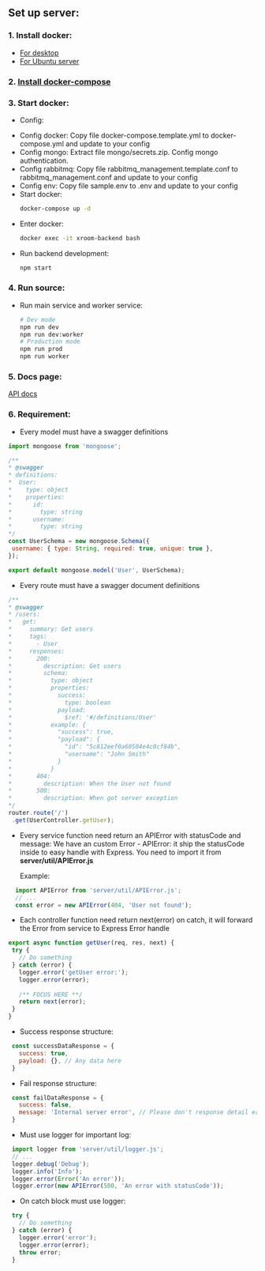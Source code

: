 ## Set up server: 
      
### 1. Install docker:
  - [For desktop](https://www.docker.com/products/docker-desktop)
  - [For Ubuntu server](https://www.digitalocean.com/community/tutorials/how-to-install-and-use-docker-on-ubuntu-16-04)
    
### 2. [Install docker-compose](https://www.digitalocean.com/community/tutorials/how-to-install-docker-compose-on-ubuntu-16-04) 
### 3. Start docker:
  - Config:
   + Config docker:
     Copy file docker-compose.template.yml to docker-compose.yml and update to your config
   + Config mongo:
     Extract file mongo/secrets.zip.
     Config mongo authentication.
   + Config rabbitmq:
     Copy file rabbitmq_management.template.conf to rabbitmq_management.conf and update to your config
   + Config env:
     Copy file sample.env to .env and update to your config
   + Start docker:
       ````bash
       docker-compose up -d
       ````
   - Enter docker:
       ````bash
       docker exec -it xroom-backend bash
       ````
   - Run backend development:
      ````bash
      npm start
      ````

### 4. Run source:
  - Run main service and worker service:
    ````bash
    # Dev mode
    npm run dev
    npm run dev:worker
    # Production mode
    npm run prod
    npm run worker
    ````
### 5. Docs page:
[API docs](http://localhost:4001/v1/api-docs)

### 6. Requirement:

 - Every model must have a swagger definitions
 ````js
import mongoose from 'mongoose';

/**
 * @swagger
 * definitions:
 *  User:
 *    type: object
 *    properties:
 *      id:
 *        type: string
 *      username:
 *        type: string
 */
const UserSchema = new mongoose.Schema({
  username: { type: String, required: true, unique: true },
});

export default mongoose.model('User', UserSchema);
````
 - Every route must have a swagger document definitions
 ````js
/**
 * @swagger
 * /users:
 *   get:
 *     summary: Get users
 *     tags:
 *       - User
 *     responses:
 *       200:
 *         description: Get users
 *         schema:
 *           type: object
 *           properties:
 *             success:
 *               type: boolean
 *             payload:
 *               $ref: '#/definitions/User'
 *           example: {
 *             "success": true,
 *             "payload": {
 *               "id": "5c812eef0a60504e4c0cf84b",
 *               "username": "John Smith"
 *             }
 *           }
 *       404:
 *         description: When the User not found
 *       500:
 *         description: When got server exception
 */
router.route('/')
  .get(UserController.getUser);
````
 - Every service function need return an APIError with statusCode and message:
   We have an custom Error - APIError: it ship the statusCode inside to easy handle with Express.
   You need to import it from **server/util/APIError.js**
   
   Example:
 ````js
   import APIError from 'server/util/APIError.js';
   // ...
   const error = new APIError(404, 'User not found');
 ````
 
 - Each controller function need return next(error) on catch,
 it will forward the Error from service to Express Error handle
 
 ````js
export async function getUser(req, res, next) {
  try {
    // Do something
  } catch (error) {
    logger.error('getUser error:');
    logger.error(error);
    
    /** FOCUS HERE **/
    return next(error);
  }
}
 ````
 - Success response structure:
 
 ````js
  const successDataResponse = {
    success: true,
    payload: {}, // Any data here
  }
 ````
  - Fail response structure:
  
  ````js
   const failDataResponse = {
     success: false,
     message: 'Internal server error', // Please don't response detail error to client
   }
  ````
 
 - Must use logger for important log:
 
 ````js
  import logger from 'server/util/logger.js';
  // ...
  logger.debug('Debug');
  logger.info('Info');
  logger.error(Error('An error'));
  logger.error(new APIError(500, 'An error with statusCode'));
 ````
  - On catch block must use logger:
  
  ````js
   try {
     // Do something
   } catch (error) {
     logger.error('error');
     logger.error(error);
     throw error;
   }
  ````